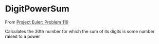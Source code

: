 # DigitPowerSum

From [Project Euler: Problem 119](https://projecteuler.net/problem=119)

Calculates the 30th number for which the sum of its digits is some number raised to a power